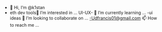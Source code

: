 - 👋 Hi, I’m @k1stan
- eth dev tools👀 I’m interested in ...
  UI-UX- 🌱 I’m currently learning ...
-ui ideas 💞️ I’m looking to collaborate on ...
-Udfrancis01@gmail.com 📫 How to reach me ...

<!---
k1stan/k1stan is a ✨ special ✨ repository because its `README.md` (this file) appears on your GitHub profile.
You can click the Preview link to take a look at your changes.
--->
